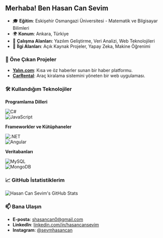 ## Merhaba! Ben Hasan Can Sevim

- 🎓 **Eğitim**: Eskişehir Osmangazi Üniversitesi - Matematik ve Bilgisayar Bilimleri  
- 🌍 **Konum**: Ankara, Türkiye  
- 💼 **Çalışma Alanları**: Yazılım Geliştirme, Veri Analizi, Web Teknolojileri  
- 💬 **İlgi Alanları**: Açık Kaynak Projeler, Yapay Zeka, Makine Öğrenimi  

### 🚀 Öne Çıkan Projeler

- [**Yalın.com**](https://github.com/svmhasancan/YalinNews): Kısa ve öz haberler sunan bir haber platformu.  
- [**CarRental**](https://github.com/svmhasancan/CarRental): Araç kiralama sistemini yöneten bir web uygulaması.  

### 🛠️ Kullandığım Teknolojiler  

**Programlama Dilleri**  

![C#](https://img.shields.io/badge/-C%23-239120?style=flat&logo=c-sharp&logoColor=white)  
![JavaScript](https://img.shields.io/badge/-JavaScript-F7DF1E?style=flat&logo=javascript&logoColor=black)  

**Frameworkler ve Kütüphaneler**  

![.NET](https://img.shields.io/badge/-.NET-512BD4?style=flat&logo=.net&logoColor=white)  
![Angular](https://img.shields.io/badge/-Angular-DD0031?style=flat&logo=angular&logoColor=white)  

**Veritabanları**  

![MySQL](https://img.shields.io/badge/-MySQL-4479A1?style=flat&logo=mysql&logoColor=white)  
![MongoDB](https://img.shields.io/badge/-MongoDB-47A248?style=flat&logo=mongodb&logoColor=white)  

### 📈 GitHub İstatistiklerim  

![Hasan Can Sevim's GitHub Stats](https://github-readme-stats.vercel.app/api?username=svmhasancan&show_icons=true&theme=radical)  

### 📫 Bana Ulaşın  

- **E-posta**: [shasancan0@gmail.com](mailto:hasancansevim@example.com)  
- **LinkedIn**: [linkedin.com/in/hasancansevim](https://www.linkedin.com/in/hasancansevim)  
- **Instagram**: [@sevmhasancan](https://www.instagram.com/sevmhasancan)  
